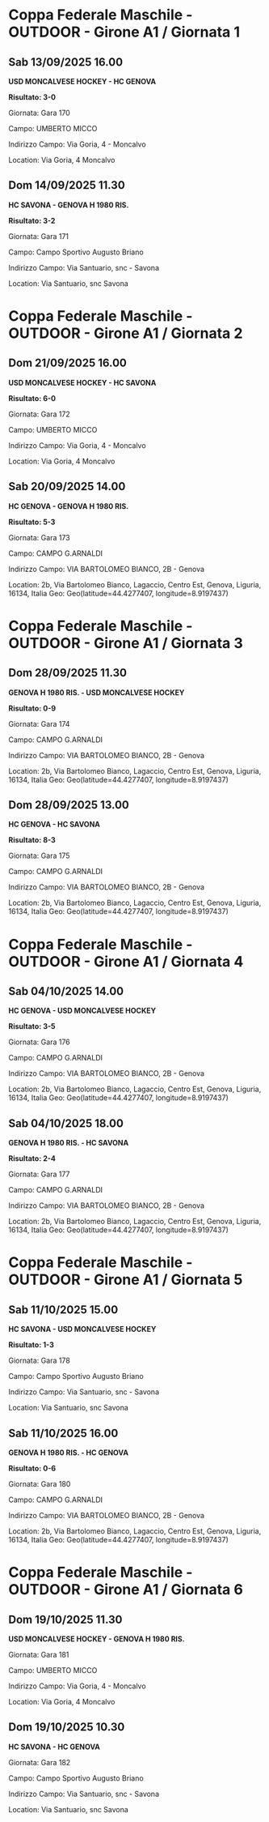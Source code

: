 # Coppa Federale Maschile - OUTDOOR  - Girone A1 / Giornata 1
## Sab 13/09/2025 16.00

<strong>USD MONCALVESE HOCKEY - HC GENOVA</strong>

**Risultato: 3-0**

Giornata: Gara 170

Campo: UMBERTO MICCO 

Indirizzo Campo:  Via Goria, 4 - Moncalvo

Location:  Via Goria, 4 Moncalvo
<!-- VALCHISONE_END -->



## Dom 14/09/2025 11.30

<strong>HC SAVONA - GENOVA H 1980 RIS.</strong>

**Risultato: 3-2**

Giornata: Gara 171

Campo: Campo Sportivo Augusto Briano 

Indirizzo Campo:  Via Santuario, snc - Savona

Location:  Via Santuario, snc Savona
<!-- VALCHISONE_END -->


# Coppa Federale Maschile - OUTDOOR  - Girone A1 / Giornata 2
## Dom 21/09/2025 16.00

<strong>USD MONCALVESE HOCKEY - HC SAVONA</strong>

**Risultato: 6-0**

Giornata: Gara 172

Campo: UMBERTO MICCO 

Indirizzo Campo:  Via Goria, 4 - Moncalvo

Location:  Via Goria, 4 Moncalvo
<!-- VALCHISONE_END -->



## Sab 20/09/2025 14.00

<strong>HC GENOVA - GENOVA H 1980 RIS.</strong>

**Risultato: 5-3**

Giornata: Gara 173

Campo: CAMPO G.ARNALDI 

Indirizzo Campo:  VIA BARTOLOMEO BIANCO, 2B - Genova

Location: 2b, Via Bartolomeo Bianco, Lagaccio, Centro Est, Genova, Liguria, 16134, Italia
Geo: Geo(latitude=44.4277407, longitude=8.9197437)
<!-- VALCHISONE_END -->


# Coppa Federale Maschile - OUTDOOR  - Girone A1 / Giornata 3
## Dom 28/09/2025 11.30

<strong>GENOVA H 1980 RIS. - USD MONCALVESE HOCKEY</strong>

**Risultato: 0-9**

Giornata: Gara 174

Campo: CAMPO G.ARNALDI 

Indirizzo Campo:  VIA BARTOLOMEO BIANCO, 2B - Genova

Location: 2b, Via Bartolomeo Bianco, Lagaccio, Centro Est, Genova, Liguria, 16134, Italia
Geo: Geo(latitude=44.4277407, longitude=8.9197437)
<!-- VALCHISONE_END -->



## Dom 28/09/2025 13.00

<strong>HC GENOVA - HC SAVONA</strong>

**Risultato: 8-3**

Giornata: Gara 175

Campo: CAMPO G.ARNALDI 

Indirizzo Campo:  VIA BARTOLOMEO BIANCO, 2B - Genova

Location: 2b, Via Bartolomeo Bianco, Lagaccio, Centro Est, Genova, Liguria, 16134, Italia
Geo: Geo(latitude=44.4277407, longitude=8.9197437)
<!-- VALCHISONE_END -->


# Coppa Federale Maschile - OUTDOOR  - Girone A1 / Giornata 4
## Sab 04/10/2025 14.00

<strong>HC GENOVA - USD MONCALVESE HOCKEY</strong>

**Risultato: 3-5**

Giornata: Gara 176

Campo: CAMPO G.ARNALDI 

Indirizzo Campo:  VIA BARTOLOMEO BIANCO, 2B - Genova

Location: 2b, Via Bartolomeo Bianco, Lagaccio, Centro Est, Genova, Liguria, 16134, Italia
Geo: Geo(latitude=44.4277407, longitude=8.9197437)
<!-- VALCHISONE_END -->



## Sab 04/10/2025 18.00

<strong>GENOVA H 1980 RIS. - HC SAVONA</strong>

**Risultato: 2-4**

Giornata: Gara 177

Campo: CAMPO G.ARNALDI 

Indirizzo Campo:  VIA BARTOLOMEO BIANCO, 2B - Genova

Location: 2b, Via Bartolomeo Bianco, Lagaccio, Centro Est, Genova, Liguria, 16134, Italia
Geo: Geo(latitude=44.4277407, longitude=8.9197437)
<!-- VALCHISONE_END -->


# Coppa Federale Maschile - OUTDOOR  - Girone A1 / Giornata 5
## Sab 11/10/2025 15.00

<strong>HC SAVONA - USD MONCALVESE HOCKEY</strong>

**Risultato: 1-3**

Giornata: Gara 178

Campo: Campo Sportivo Augusto Briano 

Indirizzo Campo:  Via Santuario, snc - Savona

Location:  Via Santuario, snc Savona
<!-- VALCHISONE_END -->



## Sab 11/10/2025 16.00

<strong>GENOVA H 1980 RIS. - HC GENOVA</strong>

**Risultato: 0-6**

Giornata: Gara 180

Campo: CAMPO G.ARNALDI 

Indirizzo Campo:  VIA BARTOLOMEO BIANCO, 2B - Genova

Location: 2b, Via Bartolomeo Bianco, Lagaccio, Centro Est, Genova, Liguria, 16134, Italia
Geo: Geo(latitude=44.4277407, longitude=8.9197437)
<!-- VALCHISONE_END -->


# Coppa Federale Maschile - OUTDOOR  - Girone A1 / Giornata 6
## Dom 19/10/2025 11.30

<strong>USD MONCALVESE HOCKEY - GENOVA H 1980 RIS.</strong>

Giornata: Gara 181

Campo: UMBERTO MICCO 

Indirizzo Campo:  Via Goria, 4 - Moncalvo

Location:  Via Goria, 4 Moncalvo
<!-- VALCHISONE_END -->



## Dom 19/10/2025 10.30

<strong>HC SAVONA - HC GENOVA</strong>

Giornata: Gara 182

Campo: Campo Sportivo Augusto Briano 

Indirizzo Campo:  Via Santuario, snc - Savona

Location:  Via Santuario, snc Savona
<!-- VALCHISONE_END -->


